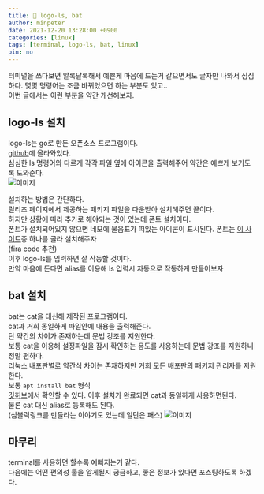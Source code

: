 ```yaml
---
title: 🐌 logo-ls, bat
author: minpeter
date: 2021-12-20 13:28:00 +0900
categories: [linux]
tags: [terminal, logo-ls, bat, linux]
pin: no
---
```


터미널을 쓰다보면 알록달록해서 예쁜게 마음에 드는거 같으면서도 글자만 나와서 심심하다.
몇몇 명령어는 조금 바뀌었으면 하는 부분도 있고..  
이번 글에서는 이런 부분을 약간 개선해보자.

## logo-ls 설치

logo-ls는 go로 만든 오픈소스 프로그램이다.  
[github](https://github.com/Yash-Handa/logo-ls)에 올라와있다.  
심심한 ls 명령어와 다르게 각각 파일 옆에 아이콘을 출력해주어 약간은 예쁘게 보기도록 도와준다.  
![이미지](https://github.com/Yash-Handa/logo-ls/blob/master/.github/images/ls-a.png?raw=true)

설치하는 방법은 간단하다.  
릴리즈 페이지에서 제공하는 패키지 파일을 다운받아 설치해주면 끝이다.  
하지만 상황에 따라 추가로 해야되는 것이 있는데 폰트 설치이다.  
폰트가 설치되어있지 않으면 네모에 물음표가 떠있는 아이콘이 표시된다.
폰트는 [이 사이트](https://www.nerdfonts.com/font-downloads)중 하나를 골라 설치해주자  
(fira code 추천)  
이후 logo-ls를 입력하면 잘 작동할 것이다.  
만약 마음에 든다면 alias를 이용해 ls 입력시 자동으로 작동하게 만들어보자

## bat 설치

bat는 cat을 대신해 제작된 프로그램이다.  
cat과 거희 동일하게 파일안에 내용을 출력해준다.  
단 약간의 차이가 존재하는데 문법 강조를 지원한다.  
보통 cat을 이용해 설정파일을 잠시 확인하는 용도를 사용하는데 문법 강조를 지원하니 정말 편하다.  
리눅스 배포판별로 약간식 차이는 존재하지만 거희 모든 배포판의 패키지 관리자를 지원한다.  
보통 `apt install bat` 형식  
[깃허브](https://github.com/sharkdp/bat)에서 확인할 수 있다.
이후 설치가 완료되면 cat과 동일하게 사용하면된다.  
물론 cat 대신 alias로 등록해도 된다.  
(심볼릭링크를 만들라는 이야기도 있는데 일단은 패스)
![이미지](https://camo.githubusercontent.com/c436c206f2c86605ab2f9fb632dd485afc05fccbf14af472770b0c59d876c9cc/68747470733a2f2f692e696d6775722e636f6d2f326c53573452452e706e67)

## 마무리

terminal를 사용하면 할수록 예뻐지는거 같다.  
다음에는 어떤 편의성 툴을 알게될지 궁금하고, 좋은 정보가 있다면 포스팅하도록 하겠다.
